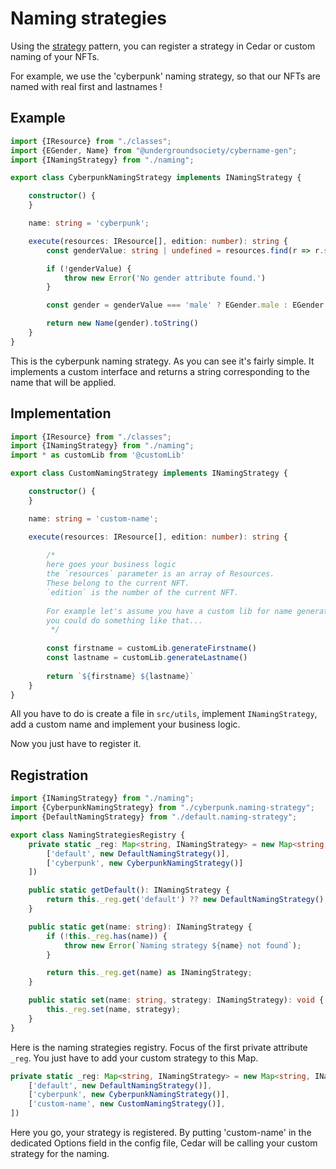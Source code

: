 # Naming strategies

Using the [strategy](https://refactoring.guru/design-patterns/strategy) pattern, you can register a strategy in Cedar or custom naming of your NFTs.

For example, we use the 'cyberpunk' naming strategy, so that our NFTs are named with real first and lastnames !

## Example
```ts
import {IResource} from "./classes";
import {EGender, Name} from "@undergroundsociety/cybername-gen";
import {INamingStrategy} from "./naming";

export class CyberpunkNamingStrategy implements INamingStrategy {

    constructor() {
    }

    name: string = 'cyberpunk';

    execute(resources: IResource[], edition: number): string {
        const genderValue: string | undefined = resources.find(r => r.step === 'gender')?.attribute?.value

        if (!genderValue) {
            throw new Error('No gender attribute found.')
        }

        const gender = genderValue === 'male' ? EGender.male : EGender.female;

        return new Name(gender).toString()
    }
}
```

This is the cyberpunk naming strategy. As you can see it's fairly simple. It implements a custom interface and returns a string corresponding to the name that will be applied.

## Implementation

```ts
import {IResource} from "./classes";
import {INamingStrategy} from "./naming";
import * as customLib from '@customLib'

export class CustomNamingStrategy implements INamingStrategy {

    constructor() {
    }

    name: string = 'custom-name';

    execute(resources: IResource[], edition: number): string {
        
        /* 
        here goes your business logic
        the `resources` parameter is an array of Resources. 
        These belong to the current NFT.
        `edition` is the number of the current NFT.
        
        For example let's assume you have a custom lib for name generation, 
        you could do something like that...
         */
        
        const firstname = customLib.generateFirstname()
        const lastname = customLib.generateLastname()
        
        return `${firstname} ${lastname}` 
    }
}
```

All you have to do is create a file in `src/utils`, implement `INamingStrategy`, add a custom name and implement your business logic.

Now you just have to register it.

## Registration

```ts
import {INamingStrategy} from "./naming";
import {CyberpunkNamingStrategy} from "./cyberpunk.naming-strategy";
import {DefaultNamingStrategy} from "./default.naming-strategy";

export class NamingStrategiesRegistry {
    private static _reg: Map<string, INamingStrategy> = new Map<string, INamingStrategy>([
        ['default', new DefaultNamingStrategy()],
        ['cyberpunk', new CyberpunkNamingStrategy()]
    ])

    public static getDefault(): INamingStrategy {
        return this._reg.get('default') ?? new DefaultNamingStrategy();
    }

    public static get(name: string): INamingStrategy {
        if (!this._reg.has(name)) {
            throw new Error(`Naming strategy ${name} not found`);
        }

        return this._reg.get(name) as INamingStrategy;
    }

    public static set(name: string, strategy: INamingStrategy): void {
        this._reg.set(name, strategy);
    }
}
```

Here is the naming strategies registry. Focus of the first private attribute `_reg`.
You just have to add your custom strategy to this Map.

```ts
private static _reg: Map<string, INamingStrategy> = new Map<string, INamingStrategy>([
    ['default', new DefaultNamingStrategy()],
    ['cyberpunk', new CyberpunkNamingStrategy()],
    ['custom-name', new CustomNamingStrategy()],
])
```

Here you go, your strategy is registered. By putting 'custom-name' in the dedicated Options field in the config file, Cedar will be calling your custom strategy for the naming.
